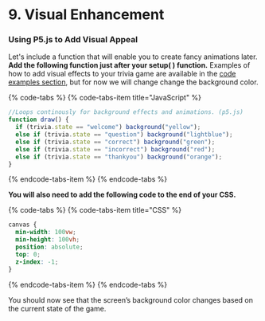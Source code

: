 # 9. Visual Enhancement

### Using P5.js to Add Visual Appeal

Let's include a function that will enable you to create fancy animations later. **Add the following function just after your setup\( \) function.** Examples of how to add visual effects to your trivia game are available in the [code examples section](../../advanced/code-mod-examples/), but for now we will change change the background color.

{% code-tabs %}
{% code-tabs-item title="JavaScript" %}
```javascript
//Loops continously for background effects and animations. (p5.js)
function draw() {
  if (trivia.state == "welcome") background("yellow");
  else if (trivia.state == "question") background("lightblue");
  else if (trivia.state == "correct") background("green");
  else if (trivia.state == "incorrect") background("red");
  else if (trivia.state == "thankyou") background("orange");
}
```
{% endcode-tabs-item %}
{% endcode-tabs %}

**You will also need to add the following code to the end of your CSS.**

{% code-tabs %}
{% code-tabs-item title="CSS" %}
```css
canvas {
  min-width: 100vw;
  min-height: 100vh; 
  position: absolute;
  top: 0;
  z-index: -1;
}
```
{% endcode-tabs-item %}
{% endcode-tabs %}

You should now see that the screen’s background color changes based on the current state of the game.

